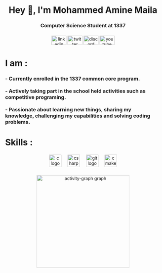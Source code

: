 <h1 align="center">Hey 👋, I'm Mohammed Amine Maila</h1>

###

<h3 align="center">Computer Science Student at 1337</h3>

###

<div align="center">
  <img src="https://raw.githubusercontent.com/maurodesouza/profile-readme-generator/master/src/assets/icons/social/linkedin/default.svg" width="48" height="30" alt="linkedin logo"  />
  <img src="https://raw.githubusercontent.com/maurodesouza/profile-readme-generator/master/src/assets/icons/social/twitter/default.svg" width="48" height="30" alt="twitter logo"  />
  <img src="https://raw.githubusercontent.com/maurodesouza/profile-readme-generator/master/src/assets/icons/social/discord/default.svg" width="48" height="30" alt="discord logo"  />
  <img src="https://raw.githubusercontent.com/maurodesouza/profile-readme-generator/master/src/assets/icons/social/youtube/default.svg" width="48" height="30" alt="youtube logo"  />
</div>

###

<h1 align="left">I am :</h1>

###

<h3 align="left">- Currently enrolled in the 1337 common core program.<br><br>- Actively taking part in the school held activities such as competitive programing.<br><br>- Passionate about learning new things, sharing my knowledge, challenging my capabilities and solving coding problems.</h3>

###

<h1 align="left">Skills :</h1>

###

<div align="center">
  <img src="https://cdn.jsdelivr.net/gh/devicons/devicon/icons/c/c-original.svg" height="40" alt="c logo"  />
  <img width="12" />
  <img src="https://cdn.jsdelivr.net/gh/devicons/devicon/icons/csharp/csharp-original.svg" height="40" alt="csharp logo"  />
  <img width="12" />
  <img src="https://cdn.jsdelivr.net/gh/devicons/devicon/icons/git/git-original.svg" height="40" alt="git logo"  />
  <img width="12" />
  <img src="https://cdn.jsdelivr.net/gh/devicons/devicon/icons/cmake/cmake-original.svg" height="40" alt="cmake logo"  />
</div>

###

<div align="center">
  <img src="https://github-readme-activity-graph.vercel.app/graph?username=AmineMaila&radius=16&theme=github-dark&area=true&order=5&hide_border=true&hide_title=false&custom_title=Contributions" height="300" alt="activity-graph graph"  />
</div>

###
